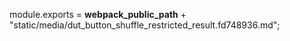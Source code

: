 module.exports = __webpack_public_path__ + "static/media/dut_button_shuffle_restricted_result.fd748936.md";